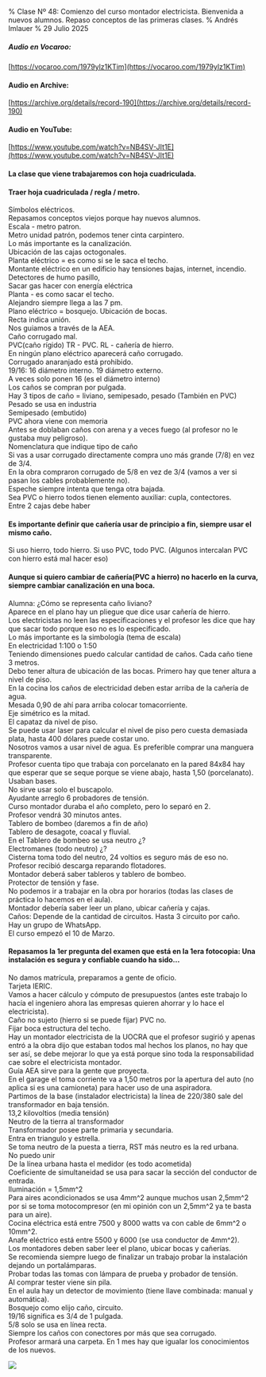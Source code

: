 % Clase Nº 48: Comienzo del curso montador electricista. Bienvenida a nuevos alumnos. Repaso conceptos de las primeras clases.
% Andrés Imlauer
% 29 Julio 2025

##### Audio en Vocaroo:

[https://vocaroo.com/1979ylz1KTim](https://vocaroo.com/1979ylz1KTim)

#### Audio en Archive:

[https://archive.org/details/record-190](https://archive.org/details/record-190)

#### Audio en YouTube:

[https://www.youtube.com/watch?v=NB4SV-JIt1E](https://www.youtube.com/watch?v=NB4SV-JIt1E)

#### La clase que viene trabajaremos con hoja cuadriculada.

#### Traer hoja cuadriculada / regla / metro.
   
Símbolos eléctricos.   
Repasamos conceptos viejos porque hay nuevos alumnos.   
Escala - metro patron.   
Metro unidad patrón, podemos tener cinta carpintero.   
Lo más importante es la canalización.   
Ubicación de las cajas octogonales.   
Planta eléctrico = es como si se le saca el techo.   
Montante eléctrico en un edificio hay tensiones bajas, internet, incendio. Detectores de humo pasillo,    
Sacar gas hacer con energía eléctrica   
Planta - es como sacar el techo.   
Alejandro siempre llega a las 7 pm.   
Plano eléctrico = bosquejo. Ubicación de bocas.   
Recta indica unión.   
Nos guiamos a través de la AEA.   
Caño corrugado mal.   
PVC(caño rígido) TR - PVC. RL - cañería de hierro.   
En ningún plano eléctrico aparecerá caño corrugado.   
Corrugado anaranjado está prohibido.   
19/16: 16 diámetro interno. 19 diámetro externo.   
A veces solo ponen 16 (es el diámetro interno)   
Los caños se compran por pulgada.   
Hay 3 tipos de caño = liviano, semipesado, pesado (También en PVC)   
Pesado se usa en industria   
Semipesado (embutido)   
PVC ahora viene con memoria   
Antes se doblaban caños con arena y a veces fuego (al profesor no le gustaba muy peligroso).   
Nomenclatura que indique tipo de caño   
Si vas a usar corrugado directamente compra uno más grande (7/8) en vez de 3/4.   
En la obra compraron corrugado de 5/8 en vez de 3/4 (vamos a ver si pasan los cables probablemente no).   
Espeche siempre intenta que tenga otra bajada.   
Sea PVC o hierro todos tienen elemento auxiliar: cupla, contectores.   
Entre 2 cajas debe haber    

#### Es importante definir que cañería usar de principio a fin, siempre usar el mismo caño.   

Si uso hierro, todo hierro. Si uso PVC, todo PVC. (Algunos intercalan PVC con hierro está mal hacer eso)   

#### Aunque si quiero cambiar de cañería(PVC a hierro) no hacerlo en la curva, siempre cambiar canalización en una boca.   

Alumna: ¿Cómo se representa caño liviano?   
Aparece en el plano hay un pliegue que dice usar cañería de hierro.   
Los electricistas no leen las especificaciones y el profesor les dice que hay que sacar todo porque eso no es lo especificado.   
Lo más importante es la simbología (tema de escala)   
En electricidad 1:100 o 1:50   
Teniendo dimensiones puedo calcular cantidad de caños. Cada caño tiene 3 metros.   
Debo tener altura de ubicación de las bocas. Primero hay que tener altura a nivel de piso.   
En la cocina los caños de electricidad deben estar arriba de la cañería de agua.   
Mesada 0,90 de ahí para arriba colocar tomacorriente.   
Eje simétrico es la mitad.   
El capataz da nivel de piso.   
Se puede usar laser para calcular el nivel de piso pero cuesta demasiada plata, hasta 400 dólares puede costar uno.   
Nosotros vamos a usar nivel de agua. Es preferible comprar una manguera transparente.    
Profesor cuenta tipo que trabaja con porcelanato en la pared 84x84 hay que esperar que se seque porque se viene abajo, hasta 1,50 (porcelanato). Usaban bases.   
No sirve usar solo el buscapolo.   
Ayudante arreglo 6 probadores de tensión.   
Curso montador duraba el año completo, pero lo separó en 2.   
Profesor vendrá 30 minutos antes.   
Tablero de bombeo (daremos a fin de año)   
Tablero de desagote, coacal y fluvial.   
En el Tablero de bombeo se usa neutro ¿?   
Electromanes (todo neutro) ¿?    
Cisterna toma todo del neutro, 24 voltios es seguro más de eso no.   
Profesor recibió descarga reparando flotadores.   
Montador deberá saber tableros y tablero de bombeo.   
Protector de tensión y fase.   
No podemos ir a trabajar en la obra por horarios (todas las clases de práctica lo hacemos en el aula).   
Montador debería saber leer un plano, ubicar cañería y cajas.   
Caños: Depende de la cantidad de circuitos. Hasta 3 circuito por caño.   
Hay un grupo de WhatsApp.   
El curso empezó el 10 de Marzo.   

#### Repasamos la 1er pregunta del examen que está en la 1era fotocopia: Una instalación es segura y confiable cuando ha sido...   

No damos matrícula, preparamos a gente de oficio.   
Tarjeta IERIC.   
Vamos a hacer cálculo y cómputo de presupuestos (antes este trabajo lo hacía el ingeniero ahora las empresas quieren ahorrar y lo hace el electricista).   
Caño no sujeto (hierro si se puede fijar) PVC no.   
Fijar boca estructura del techo.   
Hay un montador electricista de la UOCRA que el profesor sugirió y apenas entró a la obra dijo que estaban todos mal hechos los planos, no hay que ser así, se debe mejorar lo que ya está porque sino toda la responsabilidad cae sobre el electricista montador.   
Guía AEA sirve para la gente que proyecta.   
En el garage el toma corriente va a 1,50 metros por la apertura del auto (no aplica si es una camioneta) para hacer uso de una aspiradora.   
Partimos de la base (instalador electricista) la línea de 220/380 sale del transformador en baja tensión.   
13,2 kilovoltios (media tensión)   
Neutro de la tierra al transformador   
Transformador posee parte primaria y secundaria.   
Entra en triangulo y estrella.   
Se toma neutro de la puesta a tierra, RST más neutro es la red urbana.   
No puedo unir    
De la línea urbana hasta el medidor (es todo acometida)   
Coeficiente de simultaneidad se usa para sacar la sección del conductor de entrada.   
Iluminación = 1,5mm^2   
Para aires acondicionados se usa 4mm^2 aunque muchos usan 2,5mm^2 por si se toma motocompresor (en mi opinión con un 2,5mm^2 ya te basta para un aire).   
Cocina eléctrica está entre 7500 y 8000 watts va con cable de 6mm^2 o 10mm^2.   
Anafe eléctrico está entre 5500 y 6000 (se usa conductor de 4mm^2).   
Los montadores deben saber leer el plano, ubicar bocas y cañerías.   
Se recomienda siempre luego de finalizar un trabajo probar la instalación dejando un portalámparas.   
Probar todas las tomas con lámpara de prueba y probador de tensión.   
Al comprar tester viene sin pila.   
En el aula hay un detector de movimiento (tiene llave combinada: manual y automática).   
Bosquejo como elijo caño, circuito.   
19/16 significa es 3/4 de 1 pulgada.   
5/8 solo se usa en línea recta.   
Siempre los caños con conectores por más que sea corrugado.   
Profesor armará una carpeta. En 1 mes hay que igualar los conocimientos de los nuevos.   
   
![](https://blogger.googleusercontent.com/img/b/R29vZ2xl/AVvXsEi0fWnXQ5N6WFLHPbBpqOKokIulC4lLBzYJbNueakllTTi1KR-IAoaa4US-l2sLZENtuXkqVmLjipu2FR0HURepnK8on6eLMqn-fi9BX1QzKXn-2gjuXwLhV0uoOMo-dMQXkHeaYUo19CAe_IhcmleJt-Z82pYqsY7aR7ePp3OBQVzMgEOtaCKdO4YoOR4/s4160/IMG_20250728_202443243.jpg)
